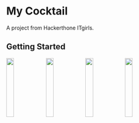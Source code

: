 # My Cocktail

A project from Hackerthone ITgirls.

## Getting Started

<img src="https://user-images.githubusercontent.com/84905256/201525966-af5c8d11-8896-4ab3-9e43-517cef842a12.png" width="20%" height="20%">  <img src="https://user-images.githubusercontent.com/84905256/200689924-8d79c842-dfc6-4615-a5c8-d89dcee41296.png" width="20%" height="20%">  <img src="https://user-images.githubusercontent.com/84905256/200689999-e5ac8198-379e-444b-a13f-d3611c657ad6.png" width="20%" height="20%">  <img src="https://user-images.githubusercontent.com/84905256/201526034-e8d67650-64ac-47e6-90b6-3f1b08cfbeab.png" width="20%" height="20%">  










